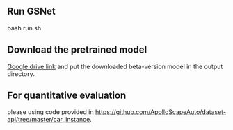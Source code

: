 ## Run GSNet
bash run.sh

## Download the pretrained model 
[Google drive link](https://drive.google.com/file/d/1H2QtfmEl5XeqwYH-kz8phs77BsQGZaku/view?usp=sharing) and put the downloaded beta-version model in the output directory.

## For quantitative evaluation
please using code provided in https://github.com/ApolloScapeAuto/dataset-api/tree/master/car_instance.

